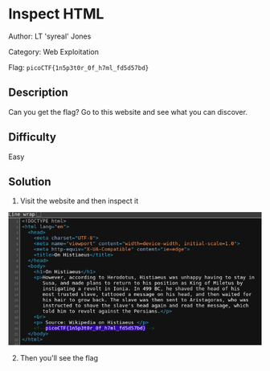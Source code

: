 # Inspect HTML

Author: LT 'syreal' Jones

Category: Web Exploitation

Flag: `picoCTF{1n5p3t0r_0f_h7ml_fd5d57bd}`

## Description

Can you get the flag?
Go to this website and see what you can discover.

## Difficulty

Easy

## Solution

1. Visit the website and then inspect it

![POC 1](image.png)

2. Then you'll see the flag
